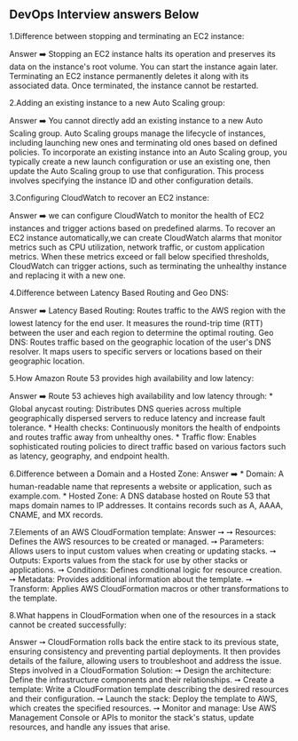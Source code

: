 ## DevOps Interview answers Below  ##
1.Difference between stopping and terminating an EC2 instance:
 
 Answer ➡️ Stopping an EC2 instance halts its operation and preserves its data on the instance's root volume. You can start the instance again later.
Terminating an EC2 instance permanently deletes it along with its associated data. Once terminated, the instance cannot be restarted.

2.Adding an existing instance to a new Auto Scaling group:
 
 Answer ➡️  You cannot directly add an existing instance to a new Auto Scaling group. Auto Scaling groups manage the lifecycle of instances, including launching new ones and terminating old ones based on defined policies. To incorporate an existing instance into an Auto Scaling group, you typically create a new launch configuration or use an existing one, then update the Auto Scaling group to use that configuration. This process involves specifying the instance ID and other configuration details.

3.Configuring CloudWatch to recover an EC2 instance:

Answer ➡️ we can configure CloudWatch to monitor the health of EC2 instances and trigger actions based on predefined alarms. To recover an EC2 instance automatically,we can create CloudWatch alarms that monitor metrics such as CPU utilization, network traffic, or custom application metrics. When these metrics exceed or fall below specified thresholds, CloudWatch can trigger actions, such as terminating the unhealthy instance and replacing it with a new one.

4.Difference between Latency Based Routing and Geo DNS:

Answer ➡️ Latency Based Routing: 
        Routes traffic to the AWS region with the lowest latency for the end user. 
        It measures the round-trip time (RTT) between the user and each region to determine the optimal routing.
Geo DNS: 
       Routes traffic based on the geographic location of the user's DNS resolver. 
       It maps users to specific servers or locations based on their geographic location.

5.How Amazon Route 53 provides high availability and low latency:

Answer ➡️  Route 53 achieves high availability and low latency through:
*️ Global anycast routing: Distributes DNS queries across multiple geographically dispersed servers to reduce latency and increase fault tolerance.
*️ Health checks: Continuously monitors the health of endpoints and routes traffic away from unhealthy ones.
*️ Traffic flow: Enables sophisticated routing policies to direct traffic based on various factors such as latency, geography, and endpoint health.

6.Difference between a Domain and a Hosted Zone:
Answer ➡️ 
*️ Domain: A human-readable name that represents a website or application, such as example.com.
*️ Hosted Zone: A DNS database hosted on Route 53 that maps domain names to IP addresses. It contains records such as A, AAAA, CNAME, and MX records.

7.Elements of an AWS CloudFormation template:
Answer ➙ 
 ➙ Resources: Defines the AWS resources to be created or managed.
 ➙ Parameters: Allows users to input custom values when creating or updating stacks.
 ➙ Outputs: Exports values from the stack for use by other stacks or applications.
 ➙ Conditions: Defines conditional logic for resource creation.
 ➙ Metadata: Provides additional information about the template.
 ➙ Transform: Applies AWS CloudFormation macros or other transformations to the template.
 
8.What happens in CloudFormation when one of the resources in a stack cannot be created successfully:

Answer ➙ CloudFormation rolls back the entire stack to its previous state, ensuring consistency and preventing partial deployments. It then provides details of the failure, allowing users to troubleshoot and address the issue.
Steps involved in a CloudFormation Solution:
 ➙ Design the architecture: Define the infrastructure components and their relationships.
 ➙ Create a template: Write a CloudFormation template describing the desired resources and their configuration.
 ➙ Launch the stack: Deploy the template to AWS, which creates the specified resources.
 ➙ Monitor and manage: Use AWS Management Console or APIs to monitor the stack's status, update resources, and handle any issues that arise.
